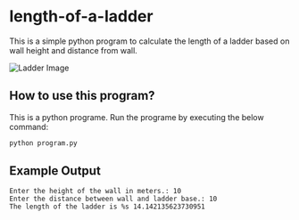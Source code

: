# length-of-a-ladder
This is a simple python program to calculate the length of a ladder based on wall height and distance from wall.

![Ladder Image](http://www.bbc.co.uk/bitesize/standard/maths_i/images/g189.gif)

## How to use this program?
This is a python programe. Run the programe by executing the below command:

```python
python program.py
```

## Example Output

```
Enter the height of the wall in meters.: 10
Enter the distance between wall and ladder base.: 10
The length of the ladder is %s 14.142135623730951
```
